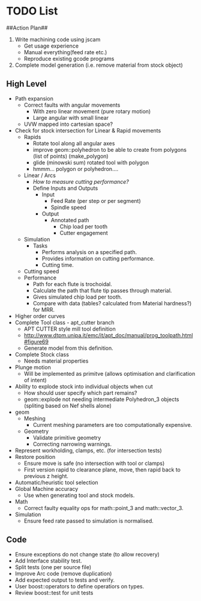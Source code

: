 # TODO List #

##Action Plan##
 1. Write machining code using jscam
    * Get usage experience
    * Manual everything(feed rate etc.)
    * Reproduce existing gcode programs
 2. Complete model generation (i.e. remove material from stock object)

## High Level ##
 * Path expansion
    - Correct faults with angular movements
       - With zero linear movement (pure rotary motion)
       - Large angular with small linear
    - UVW mapped into cartesian space?
 * Check for stock intersection for Linear & Rapid movements
    - Rapids
       - Rotate tool along all angular axes
       - improve geom::polyhedron to be able to create from polygons (list of points) (make_polygon)
       - glide (minowski sum) rotated tool with polygon
       - hmmm... polygon or polyhedron....
    - Linear / Arcs
       - *How to measure cutting performance?*
       - Define Inputs and Outputs
          - Input
             - Feed Rate (per step or per segment)
             - Spindle speed
          - Output
             - Annotated path
                - Chip load per tooth
                - Cutter engagement
    - Simulation
       - Tasks
          - Performs analysis on a specified path.
          - Provides information on cutting performance.
          - Cutting time.
    - Cutting speed
    - Performance
       - Path for each flute is trochoidal.
       - Calculate the path that flute tip passes through material.
       - Gives simulated chip load per tooth.
       - Compare with data (tables? calculated from Material hardness?) for MRR.
 * Higher order curves
 * Complete Tool class - apt_cutter branch
    - APT CUTTER style mill tool definition
    - http://www.dtpm.unipa.it/emc/it/apt_doc/manual/prog_toolpath.html#figure69
    - Generate model from this definition.
 * Complete Stock class
    - Needs material properties
 * Plunge motion
    * Will be implemented as primitve (allows optimisation and clarification of intent)
 * Ability to explode stock into individual objects when cut
    - How should user specify which part remains?
    - geom::explode not needing intermediate Polyhedron_3 objects (spliting based on Nef shells alone)
 * geom
    - Meshing 
       - Current meshing parameters are too computationally expensive.
    - Geometry
       - Validate primitive geometry
       - Correcting narrowing warnings.
 * Represent workholding, clamps, etc. (for intersection tests)
 * Restore position
    - Ensure move is safe (no intersection with tool or clamps)
    - First version rapid to clearance plane, move, then rapid back to previous z height.
 * Automatic/heuristic tool selection
 * Global Machine accuracy
    - Use when generating tool and stock models.
 * Math
    - Correct faulty equality ops for math::point_3 and math::vector_3.
 * Simulation
    - Ensure feed rate passed to simulation is normalised.


## Code ##
 * Ensure exceptions do not change state (to allow recovery)
 * Add Interface stability test.
 * Split tests (one per source file)
 * Improve Arc code (remove duplication)
 * Add expected output to tests and verify.
 * User boost::operators to define operatiors on types.
 * Review boost::test for unit tests

